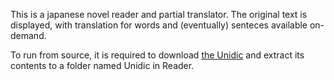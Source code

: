 This is a japanese novel reader and partial translator. The original text is displayed, with translation for words and (eventually) senteces available on-demand.

To run from source, it is required to download [the Unidic](https://clrd.ninjal.ac.jp/unidic_archive/2302/unidic-cwj-202302.zip) and extract its contents to a folder named Unidic in Reader.